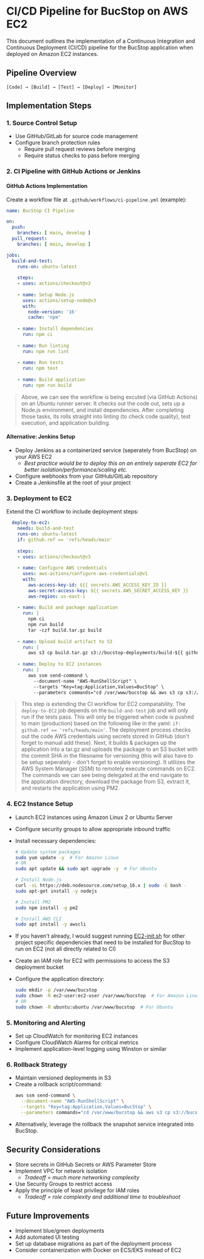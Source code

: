 # CI/CD Pipeline for BucStop on AWS EC2

This document outlines the implementation of a Continuous Integration and Continuous Deployment (CI/CD) pipeline for the BucStop application when deployed on Amazon EC2 instances.

## Pipeline Overview

```
[Code] → [Build] → [Test] → [Deploy] → [Monitor]
```

## Implementation Steps

### 1. Source Control Setup

- Use GitHub/GitLab for source code management
- Configure branch protection rules
  - Require pull request reviews before merging
  - Require status checks to pass before merging

### 2. CI Pipeline with GitHub Actions or Jenkins

#### GitHub Actions Implementation

Create a workflow file at `.github/workflows/ci-pipeline.yml` (example):

```yaml
name: BucStop CI Pipeline

on:
  push:
    branches: [ main, develop ]
  pull_request:
    branches: [ main, develop ]

jobs:
  build-and-test:
    runs-on: ubuntu-latest
    
    steps:
    - uses: actions/checkout@v3
    
    - name: Setup Node.js
      uses: actions/setup-node@v3
      with:
        node-version: '16'
        cache: 'npm'
    
    - name: Install dependencies
      run: npm ci
    
    - name: Run linting
      run: npm run lint
    
    - name: Run tests
      run: npm test
    
    - name: Build application
      run: npm run build
```
> Above, we can see the workflow is being excuted (via GitHub Actions) on an Ubuntu runner server. It checks out the code out, sets up a Node.js environment, and install dependencies. After completing those tasks, its rolls straight into linting (to check code quality), test execution, and application building.
#### Alternative: Jenkins Setup

- Deploy Jenkins as a containerized service (seperately from BucStop) on your AWS EC2
  - *Best practice would be to deploy this on an entirely seperate EC2 for better isolation/performance/scaling etc.* 
- Configure webhooks from your GitHub/GitLab repository
- Create a Jenkinsfile at the root of your project

### 3. Deployment to EC2

Extend the CI workflow to include deployment steps:

```yaml
  deploy-to-ec2:
    needs: build-and-test
    runs-on: ubuntu-latest
    if: github.ref == 'refs/heads/main'
    
    steps:
    - uses: actions/checkout@v3
    
    - name: Configure AWS credentials
      uses: aws-actions/configure-aws-credentials@v1
      with:
        aws-access-key-id: ${{ secrets.AWS_ACCESS_KEY_ID }}
        aws-secret-access-key: ${{ secrets.AWS_SECRET_ACCESS_KEY }}
        aws-region: us-east-1
    
    - name: Build and package application
      run: |
        npm ci
        npm run build
        tar -czf build.tar.gz build
    
    - name: Upload build artifact to S3
      run: |
        aws s3 cp build.tar.gz s3://bucstop-deployments/build-${{ github.sha }}.tar.gz
    
    - name: Deploy to EC2 instances
      run: |
        aws ssm send-command \
          --document-name "AWS-RunShellScript" \
          --targets "Key=tag:Application,Values=BucStop" \
          --parameters commands="cd /var/www/bucstop && aws s3 cp s3://bucstop-deployments/build-${{ github.sha }}.tar.gz . && tar -xzf build-${{ github.sha }}.tar.gz && pm2 restart bucstop"
```
>This step is extending the CI workflow for EC2 compatability. The `deploy-to-EC2` job depends on the `build-and-test` job and will only run if the tests pass. This will only be triggered when code is pushed to main (production) based on the following like in the yaml: `if: github.ref == 'refs/heads/main'`. The deployment process checks out the code AWS credentials using secrets stored in GitHub (don't forget to manual add these). Next, it builds & packages up the application into a tar.gz and uploads the package to an S3 bucket with the commit SHA in the filesname for versioning (this will also have to be setup seperately - don't forget to enable versioning). It utilizes the AWS System Manager (SSM) to remotely execute commands on EC2. The commands we can see being delegated at the end navigate to the application directory, download the package from S3, extract it, and restarts the application using PM2.

### 4. EC2 Instance Setup

- Launch EC2 instances using Amazon Linux 2 or Ubuntu Server
- Configure security groups to allow appropriate inbound traffic
- Install necessary dependencies:
  ```bash
  # Update system packages
  sudo yum update -y  # For Amazon Linux
  # OR
  sudo apt update && sudo apt upgrade -y  # For Ubuntu
  
  # Install Node.js
  curl -sL https://deb.nodesource.com/setup_16.x | sudo -E bash -
  sudo apt-get install -y nodejs
  
  # Install PM2
  sudo npm install -g pm2
  
  # Install AWS CLI
  sudo apt install -y awscli
  ```
- If you haven't already, I would suggest running  [EC2-init.sh](../Scripts/ec2_init.sh) for other project specific dependencies that need to be installed for BucStop to run on EC2 (not all directly related to CI)

- Create an IAM role for EC2 with permissions to access the S3 deployment bucket
- Configure the application directory:
  ```bash
  sudo mkdir -p /var/www/bucstop
  sudo chown -R ec2-user:ec2-user /var/www/bucstop  # For Amazon Linux
  # OR
  sudo chown -R ubuntu:ubuntu /var/www/bucstop  # For Ubuntu
  ```

### 5. Monitoring and Alerting

- Set up CloudWatch for monitoring EC2 instances
- Configure CloudWatch Alarms for critical metrics
- Implement application-level logging using Winston or similar

### 6. Rollback Strategy

- Maintain versioned deployments in S3
- Create a rollback script/command:
  ```bash
  aws ssm send-command \
    --document-name "AWS-RunShellScript" \
    --targets "Key=tag:Application,Values=BucStop" \
    --parameters commands="cd /var/www/bucstop && aws s3 cp s3://bucstop-deployments/build-{PREVIOUS_SHA}.tar.gz . && tar -xzf build-{PREVIOUS_SHA}.tar.gz && pm2 restart bucstop"
  ```
- Alternatively, leverage the rollback the snapshot service integrated into BucStop.

## Security Considerations

- Store secrets in GitHub Secrets or AWS Parameter Store
- Implement VPC for network isolation
  - *Tradeoff = much more networking complexity*
- Use Security Groups to restrict access
- Apply the principle of least privilege for IAM roles
  - *Tradeoff = role complexity and additional time to troubleshoot*


## Future Improvements

- Implement blue/green deployments
- Add automated UI testing
- Set up database migrations as part of the deployment process
- Consider containerization with Docker on ECS/EKS instead of EC2 
